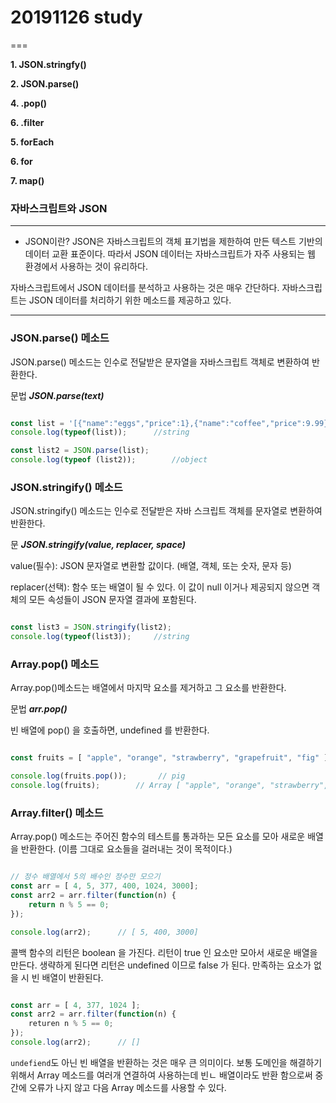 # 20191126 study
===

**1. JSON.stringfy()** 

**2. JSON.parse()**

**4. .pop()**

**6. .filter**

**5. forEach**

**6. for**

**7. map()**



### 자바스크립트와 JSON
---

- JSON이란? 
JSON은 자바스크립트의 객체 표기법을 제한하여 만든 텍스트 기반의 데이터 교환 표준이다.
따라서 JSON 데이터는 자바스크립트가 자주 사용되는 웹 환경에서 사용하는 것이 유리하다.

자바스크립트에서 JSON 데이터를 분석하고 사용하는 것은 매우 간단하다.
자바스크립트는 JSON 데이터를 처리하기 위한 메소드를 제공하고 있다.

---


### JSON.parse() 메소드

JSON.parse() 메소드는 인수로 전달받은 문자열을 자바스크립트 객체로 변환하여 반환한다.

문법 
***JSON.parse(text)***


```javascript

const list = '[{"name":"eggs","price":1},{"name":"coffee","price":9.99},{"name":"rice","price":4.04},{"name":"brice","price":4.04},{"name":"arice","price":4.04}]';
console.log(typeof(list));      //string

const list2 = JSON.parse(list);
console.log(typeof (list2));        //object

```  



### JSON.stringify() 메소드

JSON.stringify() 메소드는 인수로 전달받은 자바 스크립트 객체를 문자열로 변환하여 반환한다.

문
***JSON.stringify(value, replacer, space)***

value(필수): JSON 문자열로 변환할 값이다. (배열, 객체, 또는 숫자, 문자 등)

replacer(선택): 함수 또는 배열이 될 수 있다. 이 값이 null 이거나 제공되지 않으면 객체의 모든 속성들이 JSON 문자열 결과에 포함된다.


```javascript

const list3 = JSON.stringify(list2);
console.log(typeof(list3));     //string


```

### Array.pop() 메소드

Array.pop()메소드는 배열에서 마지막 요소를 제거하고 그 요소를 반환한다.

문법
***arr.pop()***

빈 배열에 pop() 을 호출하면, undefined 를 반환한다.

```javascript

const fruits = [ "apple", "orange", "strawberry", "grapefruit", "fig" ];

console.log(fruits.pop());       // pig
console.log(fruits);        // Array [ "apple", "orange", "strawberry", "grapefruit"]

```


### Array.filter() 메소드

Array.pop() 메소드는 주어진 함수의 테스트를 통과하는 모든 요소를 모아 새로운 배열을 반환한다. (이름 그대로 요소들을 걸러내는 것이 목적이다.)

```javascript

// 정수 배열에서 5의 배수인 정수만 모으기
const arr = [ 4, 5, 377, 400, 1024, 3000];
const arr2 = arr.filter(function(n) {
    return n % 5 == 0;
});

console.log(arr2);      // [ 5, 400, 3000]


```

콜백 함수의 리턴은 boolean 을 가진다. 리턴이 true 인 요소만 모아서 새로운 배열을 만든다. 생략하게 된다면 리턴은 undefined 이므로 false 가 된다.
만족하는 요소가 없을 시 빈 배열이 반환된다.

```javascript

const arr = [ 4, 377, 1024 ];
const arr2 = arr.filter(function(n) {
    returen n % 5 == 0;
});
console.log(arr2);      // []

```

 `undefiend`도 아닌 빈 배열을 반환하는 것은 매우 큰 의미이다. 보통 도메인을 해결하기 위해서 Array 메소드를 여러개 연결하여 사용하는데 빈ㄴ 배열이라도 반환 함으로써 중간에 오류가 나지 않고 다음 Array 메소드를 사용할 수 있다.








